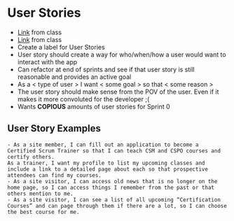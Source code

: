 # User Stories
- [Link](https://www.mountaingoatsoftware.com/agile/user-stories) from class
- [Link](https://www.atlassian.com/agile/project-management/user-stories) from class
- Create a label for User Stories
- User story should create a way for who/when/how a user would want to interact with the app
- Can refactor at end of sprints and see if that user story is still reasonable and provides an active goal
- As a < type of user > I want < some goal >  so that < some reason >
- The user story should make sense from the POV of the user. Even if it makes it more convoluted for the developer ;(
- Wants **COPIOUS** amounts of user stories for Sprint 0

## User Story Examples
```
- As a site member, I can fill out an application to become a Certified Scrum Trainer so that I can teach CSM and CSPO courses and certify others.
As a trainer, I want my profile to list my upcoming classes and include a link to a detailed page about each so that prospective attendees can find my courses.
- As a site visitor, I can access old news that is no longer on the home page, so I can access things I remember from the past or that others mention to me.
- As a site visitor, I can see a list of all upcoming “Certification Courses” and can page through them if there are a lot, so I can choose the best course for me.
```